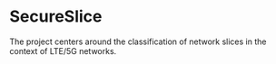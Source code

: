 # SecureSlice

The project centers around the classification of network slices in the context of LTE/5G networks. 
